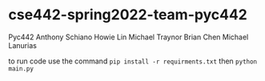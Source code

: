 # cse442-spring2022-team-pyc442
Pyc442
Anthony Schiano 
Howie Lin
Michael Traynor
Brian Chen
Michael Lanurias

to run code use the command
`pip install -r requirments.txt`
then
`python main.py`
